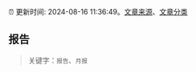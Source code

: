 :alarm_clock: 更新时间: 2024-08-16 11:36:49。[文章来源](/README.md)、[文章分类](/TAGS.md)

## 报告


> 关键字：`报告`、`月报`



